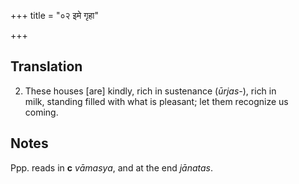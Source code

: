+++
title = "०२ इमे गृहा"

+++
## Translation
2. These houses \[are\] kindly, rich in sustenance (*ūrjas-*), rich in  
milk, standing filled with what is pleasant; let them recognize us  
coming.

## Notes
Ppp. reads in **c** *vāmasya*, and at the end *jānatas*.
